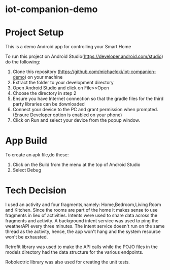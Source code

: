 # iot-companion-demo

# Project Setup
This is a demo Android app for controlling your Smart Home

To run this project on Android Studio(https://developer.android.com/studio) do the following:

1. Clone this repository (https://github.com/michaeloki/iot-companion-demo) on your machine
2. Extract the folder to your development directory
3. Open Android Studio and click on File>>Open
4. Choose the directory in step 2 
5. Ensure you have Internet connection so that the gradle files for the third party libraries can be downloaded
6. Connect your device to the PC and grant permission when prompted. (Ensure Developer option is enabled on your phone)
7. Click on Run and select your device from the popup window.

# App Build

To create an apk file,do these:
1. Click on the Build from the menu at the top of Android Studio
2. Select Debug

# Tech Decision
I used an activity and four fragments,namely: Home,Bedroom,Living Room and Kitchen.
Since the rooms are part of the home it makes sense to use fragments in lieu of activities.
Intents were used to share data across the fragments and activity.
A background intent service was used to ping the weatherAPI every three minutes. The intent service doesn't run on the same thread as the activity, hence, the app won't hang and the system resource won't be exhausted. 

Retrofit library was used to make the API calls while the POJO files in the models directory had the data structure for the various endpoints.

Robolectric library was also used for creating the unit tests.

